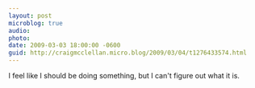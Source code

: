 ```yaml
---
layout: post
microblog: true
audio: 
photo: 
date: 2009-03-03 18:00:00 -0600
guid: http://craigmcclellan.micro.blog/2009/03/04/t1276433574.html
---
```

I feel like I should be doing something, but I can't figure out what it is.
